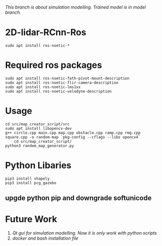 *This branch is about simulation modelling. Trained model is in model branch.*

# 2D-lidar-RCnn-Ros
	sudo apt install ros-noetic-* 
# Required ros packages 
	sudo apt install ros-noetic-fath-pivot-mount-description 
	sudo apt install ros-noetic-flir-camera-description
	sudo apt install ros-noetic-lms1xx
	sudo apt install ros-noetic-velodyne-description
# Usage
	cd src/map_creator_script/src
	sudo apt install libopencv-dev
	g++ circle.cpp main.cpp map.cpp obstacle.cpp ramp.cpp rmg.cpp square.cpp -o random-map `pkg-config --cflags --libs opencv4`
        cd src/map_creator_script/
	python3 random_map_generator.py

# Python Libaries
	pip3 install shapely 	
	pip3 install pcg_gazebo
## upgde python pip and downgrade softunicode
# Future Work
1. *Qt gui for simulation modelling. Now it is only work with python scripts*
2. *docker and bash installation file*
